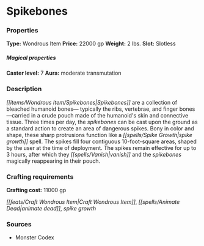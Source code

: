 ﻿---
Title: "Spikebones"
Type: "Wondrous Item"
Price: "22000 gp"
Weight: "2 lbs."
Slot: "Slotless"
Caster level: "7"
Aura: "moderate transmutation"
Description: |
  "_Spikebones_ are a collection of bleached humanoid bones— typically the ribs, vertebrae, and finger bones—carried in a crude pouch made of the humanoid's skin and connective tissue. Three times per day, the _spikebones_ can be cast upon the ground as a standard action to create an area of dangerous spikes. Bony in color and shape, these sharp protrusions function like a _spike growth_ spell. The spikes fill four contiguous 10-foot-square areas, shaped by the user at the time of deployment. The spikes remain effective for up to 3 hours, after which they vanish and the _spikebones_ magically reappearing in their pouch."
Crafting cost: "11000 gp"
Sources: "['Monster Codex']"
---

# Spikebones

### Properties

**Type:** Wondrous Item **Price:** 22000 gp **Weight:** 2 lbs. **Slot:** Slotless

##### Magical properties

**Caster level:** 7 **Aura:** moderate transmutation

### Description

_[[items/Wondrous Item/Spikebones|Spikebones]]_ are a collection of bleached humanoid bones— typically the ribs, vertebrae, and finger bones—carried in a crude pouch made of the humanoid's skin and connective tissue. Three times per day, the _spikebones_ can be cast upon the ground as a standard action to create an area of dangerous spikes. Bony in color and shape, these sharp protrusions function like a _[[spells/Spike Growth|spike growth]]_ spell. The spikes fill four contiguous 10-foot-square areas, shaped by the user at the time of deployment. The spikes remain effective for up to 3 hours, after which they _[[spells/Vanish|vanish]]_ and the _spikebones_ magically reappearing in their pouch.

### Crafting requirements

**Crafting cost:** 11000 gp

_[[feats/Craft Wondrous Item|Craft Wondrous Item]]_, _[[spells/Animate Dead|animate dead]]_, _spike growth_

### Sources

* Monster Codex